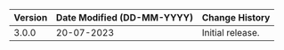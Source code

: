 | **Version** | **Date Modified (DD-MM-YYYY)** | **Change History**    |
|-------------|--------------------------------|-----------------------|
| 3.0.0       | 20-07-2023                     | Initial release.      | 
